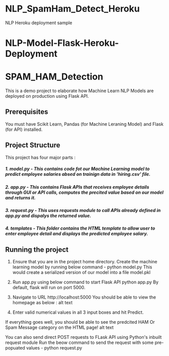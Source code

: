 # NLP_SpamHam_Detect_Heroku
NLP Heroku deployment sample



# NLP-Model-Flask-Heroku-Deployment


# SPAM_HAM_Detection

This is a demo project to elaborate how Machine Learn NLP Models are deployed on production using Flask API.

## Prerequisites
You must have Scikit Learn, Pandas (for Machine Leraning Model) and Flask (for API) installed.

## Project Structure
This project has four major parts :

##### 1. model.py - This contains code fot our Machine Learning model to predict employee salaries absed on trainign data in 'hiring.csv' file.
##### 2. app.py - This contains Flask APIs that receives employee details through GUI or API calls, computes the precited value based on our model and returns it.
##### 3. request.py - This uses requests module to call APIs already defined in app.py and dispalys the returned value.
##### 4. templates - This folder contains the HTML template to allow user to enter employee detail and displays the predicted employee salary.

## Running the project
1. Ensure that you are in the project home directory. Create the machine learning model by running below command -
python model.py
This would create a serialized version of our model into a file model.pkl

2. Run app.py using below command to start Flask API
python app.py
By default, flask will run on port 5000.

3. Navigate to URL http://localhost:5000
You should be able to view the homepage as below : alt text

4. Enter valid numerical values in all 3 input boxes and hit Predict.

If everything goes well, you should be able to see the predcited HAM Or Spam Message category on the HTML page! alt text

You can also send direct POST requests to FLask API using Python's inbuilt request module Run the beow command to send the request with some pre-popuated values -
python request.py
